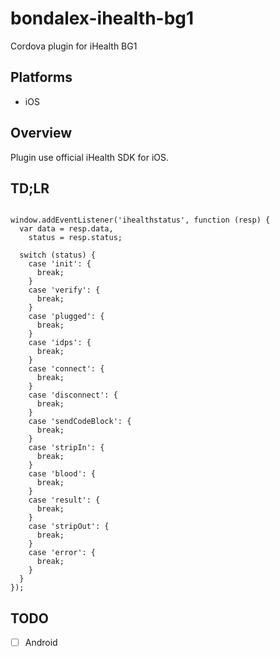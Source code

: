 # bondalex-ihealth-bg1

Cordova plugin for iHealth BG1
 
## Platforms

- iOS

## Overview

Plugin use official iHealth SDK for iOS.

## TD;LR

```

window.addEventListener('ihealthstatus', function (resp) {
  var data = resp.data,
    status = resp.status;
    
  switch (status) {
    case 'init': {
      break;
    }
    case 'verify': {
      break;
    }
    case 'plugged': {
      break;
    }
    case 'idps': {
      break;
    }
    case 'connect': {
      break;
    }
    case 'disconnect': {
      break;
    }
    case 'sendCodeBlock': {
      break;
    }
    case 'stripIn': {
      break;
    }
    case 'blood': {
      break;
    }
    case 'result': {
      break;
    }
    case 'stripOut': {
      break;
    }
    case 'error': {
      break;
    }
  }
});

```

## TODO

- [ ] Android
